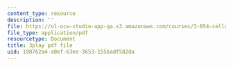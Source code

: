```yaml
---
content_type: resource
description: ''
file: https://ol-ocw-studio-app-qa.s3.amazonaws.com/courses/3-054-cellular-solids-structure-properties-and-applications-spring-2015/198762a4a0ef63ee3653155badf582da_jJvVmdkiD3Y.pdf
file_type: application/pdf
resourcetype: Document
title: 3play pdf file
uid: 198762a4-a0ef-63ee-3653-155badf582da
---
```

